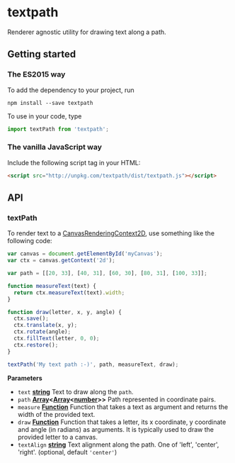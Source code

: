 # textpath

Renderer agnostic utility for drawing text along a path.

## Getting started

### The ES2015 way

To add the dependency to your project, run

    npm install --save textpath

To use in your code, type

```js
import textPath from 'textpath';
```

### The vanilla JavaScript way

Include the following script tag in your HTML:

```html
<script src="http://unpkg.com/textpath/dist/textpath.js"></script>
```

## API

<!-- Generated by documentation.js. Update this documentation by updating the source code. -->

### textPath

To render text to a
[CanvasRenderingContext2D](https://developer.mozilla.org/en-US/docs/Web/API/CanvasRenderingContext2D),
use something like the following code:

```js
var canvas = document.getElementById('myCanvas');
var ctx = canvas.getContext('2d');

var path = [[20, 33], [40, 31], [60, 30], [80, 31], [100, 33]];

function measureText(text) {
  return ctx.measureText(text).width;
}

function draw(letter, x, y, angle) {
  ctx.save();
  ctx.translate(x, y);
  ctx.rotate(angle);
  ctx.fillText(letter, 0, 0);
  ctx.restore();
}

textPath('My text path :-)', path, measureText, draw);
```

**Parameters**

-   `text` **[string](https://developer.mozilla.org/en-US/docs/Web/JavaScript/Reference/Global_Objects/String)** Text to draw along the `path`.
-   `path` **[Array](https://developer.mozilla.org/en-US/docs/Web/JavaScript/Reference/Global_Objects/Array)&lt;[Array](https://developer.mozilla.org/en-US/docs/Web/JavaScript/Reference/Global_Objects/Array)&lt;[number](https://developer.mozilla.org/en-US/docs/Web/JavaScript/Reference/Global_Objects/Number)>>** Path represented in coordinate pairs.
-   `measure` **[Function](https://developer.mozilla.org/en-US/docs/Web/JavaScript/Reference/Statements/function)** Function that takes a text as argument and
    returns the width of the provided text.
-   `draw` **[Function](https://developer.mozilla.org/en-US/docs/Web/JavaScript/Reference/Statements/function)** Function that takes a letter, its x coordinate, y
    coordinate and angle (in radians) as arguments. It is typically used to draw
    the provided letter to a canvas.
-   `textAlign` **[string](https://developer.mozilla.org/en-US/docs/Web/JavaScript/Reference/Global_Objects/String)** Text alignment along the path. One of
    'left', 'center', 'right'. (optional, default `'center'`)
